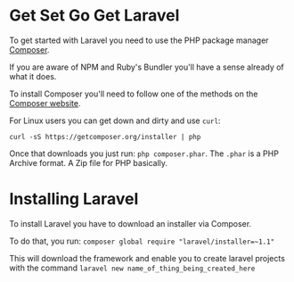 # Get Set Go Get Laravel

To get started with Laravel you need to use the PHP package manager [Composer](https://getcomposer.org/).

If you are aware of NPM and Ruby's Bundler you'll have a sense already of what it does.

To install Composer you'll need to follow one of the methods on the [Composer website](https://getcomposer.org/doc/00-intro.md).

For Linux users you can get down and dirty and use ```curl```:

```
curl -sS https://getcomposer.org/installer | php
```

Once that downloads you just run: ```php composer.phar```. The ```.phar``` is a PHP Archive format. A Zip file for PHP basically.

# Installing Laravel

To install Laravel you have to download an installer via Composer. 

To do that, you run: ```composer global require "laravel/installer=~1.1"```

This will download the framework and enable you to create laravel projects with the command ```laravel new name_of_thing_being_created_here```